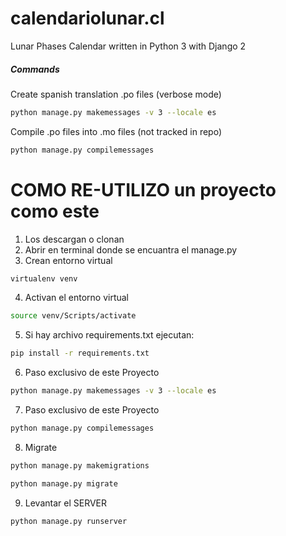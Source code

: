 # calendariolunar.cl
Lunar Phases Calendar written in Python 3 with Django 2

##### Commands
Create spanish translation .po files (verbose mode)
``` bash
python manage.py makemessages -v 3 --locale es
```

Compile .po files into .mo files (not tracked in repo)
``` bash
python manage.py compilemessages
```

# COMO RE-UTILIZO un proyecto como este
1. Los descargan o clonan
2. Abrir en terminal donde se encuantra el manage.py
3. Crean entorno virtual
```bash
virtualenv venv
```
4. Activan el entorno virtual
```bash
source venv/Scripts/activate
```
5. Si hay archivo requirements.txt ejecutan:
```bash
pip install -r requirements.txt
```
6. Paso exclusivo de este Proyecto
``` bash
python manage.py makemessages -v 3 --locale es
```
7. Paso exclusivo de este Proyecto
``` bash
python manage.py compilemessages
```
8. Migrate
```bash
python manage.py makemigrations
```
```bash
python manage.py migrate
```
9. Levantar el SERVER
```bash
python manage.py runserver
```